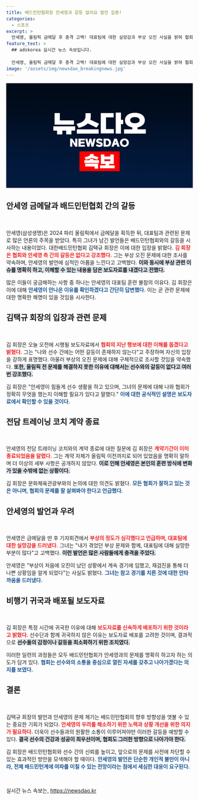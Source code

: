 ```yaml
---
title: 배드민턴협회장 안세영과 갈등 없어요 발언 집중!
categories:
  - 스포츠
excerpt: >
  안세영, 올림픽 금메달 후 충격 고백! 대표팀에 대한 실망감과 부상 오진 사실을 밝혀 협회와의 갈등 가능성이 대두되고 있다. 김택규 회장은 부상 문제를 조명하며 갈등은 없다고 강조했다. 진실은 과연 무엇일까?
feature_text: >
  ## adskorea 실시간 뉴스 속보입니다.

  안세영, 올림픽 금메달 후 충격 고백! 대표팀에 대한 실망감과 부상 오진 사실을 밝혀 협회와의 갈등 가능성이 대두되고 있다. 김택규 회장은 부상 문제를 조명하며 갈등은 없다고 강조했다. 진실은 과연 무엇일까?
image: '/assets/img/newsdao_breakingnews.jpg'
---
```


<p><img src="/assets/img/newsdao_breakingnews.jpg" alt="adskorea 속보" /></p>

<h2 data-ke-size="size26">안세영 금메달과 배드민턴협회 간의 갈등</h2>

<p data-ke-size="size16">&nbsp;</p>

<p>안세영(삼성생명)은 2024 파리 올림픽에서 금메달을 획득한 뒤, 대표팀과 관련된 문제로 많은 언론의 주목을 받았다. 특히 그녀가 남긴 발언들은 배드민턴협회와의 갈등을 시사하는 내용이었다. 대한배드민턴협회 김택규 회장은 이에 대한 입장을 밝혔다. <b><span style="color: #ee2323;">김 회장은 협회와 안세영 측 간의 갈등은 없다고 강조했다.</span></b> 그는 부상 오진 문제에 대한 조사를 약속하며, 안세영의 발언에 심적인 아픔을 느낀다고 고백했다. <b><span style="background-color: #21538527;">이와 동시에 부상 관련 이슈를 명확히 하고, 이해할 수 있는 내용을 담은 보도자료를 내겠다고 전했다.</span></b></p>

<p>많은 이들이 궁금해하는 사항 중 하나는 안세영의 대표팀 훈련 불참의 이유다. 김 회장은 이에 대해 <b><span style="color: #1a5490;">안세영이 안나온 이유를 확인하겠다고 간단히 답변했다.</span></b> 이는 곧 관련 문제에 대한 명확한 해명이 있을 것임을 시사한다.</p>

<h2 data-ke-size="size26">김택규 회장의 입장과 관련 문제</h2>

<p data-ke-size="size16">&nbsp;</p>

<p>김 회장은 오늘 오전에 시행될 보도자료에서 <b><span style="color: #ee2323;">협회의 지난 행보에 대한 이해를 돕겠다고 밝혔다.</span></b> 그는 "나와 선수 간에는 어떤 갈등이 존재하지 않는다"고 주장하며 자신의 입장을 강하게 표명했다. 아울러 부상의 오진 문제에 대해 구체적으로 조사할 것임을 약속했다. <b><span style="background-color: #21538527;">또한, 올림픽 전 문제를 해결하지 못한 이유에 대해서는 선수와의 갈등이 없다고 여러 번 강조했다.</span></b> </p>

<p>김 회장은 "안세영이 힘들게 선수 생활을 하고 있으며, 그녀의 문제에 대해 나와 협회가 정확히 무엇을 했는지 이해할 필요가 있다고 말했다." <b><span style="color: #1a5490;">이에 대한 공식적인 설명은 보도자료에서 확인할 수 있을 것이다.</span></b></p>

<h2 data-ke-size="size26">전담 트레이닝 코치 계약 종료</h2>

<p data-ke-size="size16">&nbsp;</p>

<p>안세영의 전담 트레이닝 코치와의 계약 종료에 대한 질문에 김 회장은 <b><span style="color: #ee2323;">계약기간이 이미 종료되었음을 알렸다.</span></b> 그는 계약 자체가 올림픽 이전까지로 되어 있었음을 명확히 말하며 더 이상의 세부 사항은 공개하지 않았다. <b><span style="background-color: #21538527;">이로 인해 안세영은 본인의 훈련 방식에 변화가 있을 수밖에 없는 상황이다.</span></b> </p>

<p>김 회장은 문화체육관광부와의 논의에 대한 의견도 밝혔다. <b><span style="color: #1a5490;">모든 협회가 잘하고 있는 것은 아니며, 협회의 문제를 잘 살펴봐야 한다고 언급했다.</span></b> </p>

<h2 data-ke-size="size26">안세영의 발언과 우려</h2>

<p data-ke-size="size16">&nbsp;</p>

<p>안세영은 금메달을 딴 후 기자회견에서 <b><span style="color: #ee2323;">부상의 정도가 심각했다고 언급하며, 대표팀에 대한 실망감을 드러냈다.</span></b> 그녀는 "내가 겪었던 부상 문제와 함께, 대표팀에 대해 실망한 부분이 많다"고 고백했다. <b><span style="background-color: #21538527;">이런 발언은 많은 사람들에게 충격을 주었다.</span></b></p>

<p>안세영은 "부상이 처음에 오진이 났던 상황에서 계속 경기에 임했고, 재검진을 통해 더 나쁜 상황임을 알게 되었다"는 사실도 밝혔다. <b><span style="color: #1a5490;">그녀는 참고 경기를 치른 것에 대한 안타까움을 드러냈다.</span></b></p>

<h2 data-ke-size="size26">비행기 귀국과 배포될 보도자료</h2>

<p data-ke-size="size16">&nbsp;</p>

<p>김 회장은 특정 시간에 귀국한 이유에 대해 <b><span style="color: #ee2323;">보도자료를 신속하게 배포하기 위한 것이라고 밝혔다.</span></b> 선수단과 함께 귀국하지 않은 이유는 보도자료 배포를 고려한 것이며, 결과적으로 <b><span style="background-color: #21538527;">선수들의 감정이나 갈등을 최소화하기 위한 조치였다.</span></b></p>

<p>이러한 일련의 과정들은 모두 배드민턴협회가 안세영과의 문제를 명확히 하고자 하는 의도가 담겨 있다. <b><span style="color: #1a5490;">협회는 선수와의 소통을 중심으로 열린 자세를 갖추고 나아가겠다는 의지를 보였다.</span></b></p>

<h2 data-ke-size="size26">결론</h2>

<p data-ke-size="size16">&nbsp;</p>

<p>김택규 회장의 발언과 안세영의 문제 제기는 배드민턴협회의 향후 방향성을 엿볼 수 있는 중요한 기회가 되었다. <b><span style="color: #ee2323;">안세영의 우려를 해소하기 위한 노력과 상황 개선을 위한 의지가 필요하다.</span></b> 더욱이 선수들과의 원활한 소통이 이루어져야만 이러한 갈등을 예방할 수 있다. <b><span style="background-color: #21538527;">결국 선수의 건강과 성공이 최우선이며, 협회도 그러한 방향으로 나아가야 한다.</span></b> </p>

<p>김 회장은 배드민턴협회와 선수 간의 신뢰를 높이고, 앞으로의 문제를 사전에 차단할 수 있는 효과적인 방안을 모색해야 할 때이다. <b><span style="color: #1a5490;">안세영의 발언은 단순한 개인적 불만이 아니라, 전체 배드민턴계에 여파를 미칠 수 있는 전망이라는 점에서 세심한 대응이 요구된다.</span></b></p>

<p data-ke-size="size16">&nbsp;</p>
실시간 뉴스 속보는, <a href="https://newsdao.kr" rel="dofollow">https://newsdao.kr</a>


